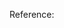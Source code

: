 Reference:<a href="https://www.geeksforgeeks.org/simple-tic-tac-toe-game-using-javascript/?ref=lbp" ></a>
